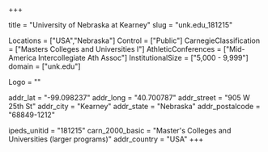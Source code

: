 
+++

title = "University of Nebraska at Kearney"
slug = "unk.edu_181215"

Locations = ["USA","Nebraska"]
Control = ["Public"]
CarnegieClassification = ["Masters Colleges and Universities I"]
AthleticConferences = ["Mid-America Intercollegiate Ath Assoc"]
InstitutionalSize = ["5,000 - 9,999"]
domain = ["unk.edu"]

Logo = ""

addr_lat = "-99.098237"
addr_long = "40.700787"
addr_street = "905 W 25th St"
addr_city = "Kearney"
addr_state = "Nebraska"
addr_postalcode = "68849-1212"

ipeds_unitid = "181215"
carn_2000_basic = "Master's Colleges and Universities (larger programs)"
addr_country = "USA"
+++
    
